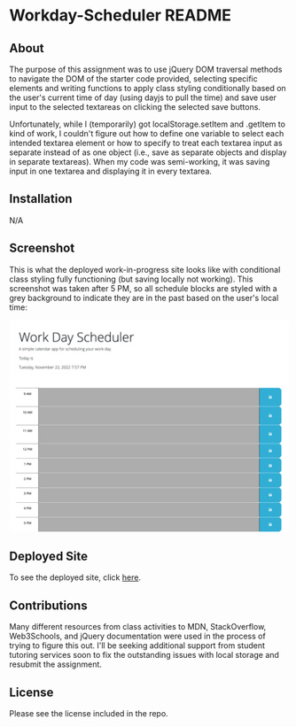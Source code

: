 # Workday-Scheduler README

## About
The purpose of this assignment was to use jQuery DOM traversal methods to navigate the DOM of the starter code provided, selecting specific elements and writing functions to apply class styling conditionally based on the user's current time of day (using dayjs to pull the time) and save user input to the selected textareas on clicking the selected save buttons.

Unfortunately, while I (temporarily) got localStorage.setItem and .getItem to kind of work, I couldn't figure out how to define one variable to select each intended textarea element or how to specify to treat each textarea input as separate instead of as one object (i.e., save as separate objects and display in separate textareas). When my code was semi-working, it was saving input in one textarea and displaying it in every textarea. 

## Installation
N/A

## Screenshot
This is what the deployed work-in-progress site looks like with conditional class styling fully functioning (but saving locally not working). This screenshot was taken after 5 PM, so all schedule blocks are styled with a grey background to indicate they are in the past based on the user's local time:

![screenshot of webpage](./Assets/screencapture-127-0-0-1-5500-index-html-2022-11-22-20_03_14.png)

## Deployed Site
To see the deployed site, click [here](https://sar-kat-hop.github.io/Workday-Scheduler/). 

## Contributions
Many different resources from class activities to MDN, StackOverflow, Web3Schools, and jQuery documentation were used in the process of trying to figure this out. I'll be seeking additional support from student tutoring services soon to fix the outstanding issues with local storage and resubmit the assignment.

## License
Please see the license included in the repo.
